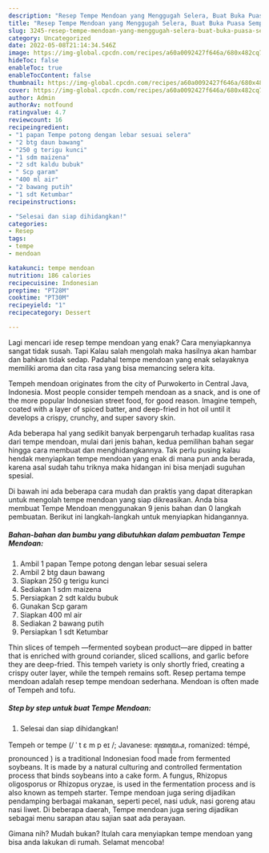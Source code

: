 ```yaml
---
description: "Resep Tempe Mendoan yang Menggugah Selera, Buat Buka Puasa Sempurna"
title: "Resep Tempe Mendoan yang Menggugah Selera, Buat Buka Puasa Sempurna"
slug: 3245-resep-tempe-mendoan-yang-menggugah-selera-buat-buka-puasa-sempurna
category: Uncategorized
date: 2022-05-08T21:14:34.546Z
image: https://img-global.cpcdn.com/recipes/a60a0092427f646a/680x482cq70/tempe-mendoan-foto-resep-utama.jpg
hideToc: false
enableToc: true
enableTocContent: false
thumbnail: https://img-global.cpcdn.com/recipes/a60a0092427f646a/680x482cq70/tempe-mendoan-foto-resep-utama.jpg
cover: https://img-global.cpcdn.com/recipes/a60a0092427f646a/680x482cq70/tempe-mendoan-foto-resep-utama.jpg
author: Admin
authorAv: notfound
ratingvalue: 4.7
reviewcount: 16
recipeingredient:
- "1 papan Tempe potong dengan lebar sesuai selera"
- "2 btg daun bawang"
- "250 g terigu kunci"
- "1 sdm maizena"
- "2 sdt kaldu bubuk"
- " Scp garam"
- "400 ml air"
- "2 bawang putih"
- "1 sdt Ketumbar"
recipeinstructions:

- "Selesai dan siap dihidangkan!"
categories:
- Resep
tags:
- tempe
- mendoan

katakunci: tempe mendoan 
nutrition: 186 calories
recipecuisine: Indonesian
preptime: "PT28M"
cooktime: "PT30M"
recipeyield: "1"
recipecategory: Dessert

---
```



Lagi mencari ide resep tempe mendoan yang enak? Cara menyiapkannya sangat tidak susah. Tapi Kalau salah mengolah maka hasilnya akan hambar dan bahkan tidak sedap. Padahal tempe mendoan yang enak selayaknya memiliki aroma dan cita rasa yang bisa memancing selera kita.


Tempeh mendoan originates from the city of Purwokerto in Central Java, Indonesia. Most people consider tempeh mendoan as a snack, and is one of the more popular Indonesian street food, for good reason. Imagine tempeh, coated with a layer of spiced batter, and deep-fried in hot oil until it develops a crispy, crunchy, and super savory skin.

Ada beberapa hal yang sedikit banyak berpengaruh terhadap kualitas rasa dari tempe mendoan, mulai dari jenis bahan, kedua pemilihan bahan segar hingga cara membuat dan menghidangkannya. Tak perlu pusing kalau hendak menyiapkan tempe mendoan yang enak di mana pun anda berada, karena asal sudah tahu triknya maka hidangan ini bisa menjadi suguhan spesial.


Di bawah ini ada beberapa cara mudah dan praktis yang dapat diterapkan untuk mengolah tempe mendoan yang siap dikreasikan. Anda bisa membuat Tempe Mendoan menggunakan 9 jenis bahan dan 0 langkah pembuatan. Berikut ini langkah-langkah untuk menyiapkan hidangannya.

<!--inarticleads1-->

##### Bahan-bahan dan bumbu yang dibutuhkan dalam pembuatan Tempe Mendoan:

1. Ambil 1 papan Tempe potong dengan lebar sesuai selera
1. Ambil 2 btg daun bawang
1. Siapkan 250 g terigu kunci
1. Sediakan 1 sdm maizena
1. Persiapkan 2 sdt kaldu bubuk
1. Gunakan  Scp garam
1. Siapkan 400 ml air
1. Sediakan 2 bawang putih
1. Persiapkan 1 sdt Ketumbar


Thin slices of tempeh —fermented soybean product—are dipped in batter that is enriched with ground coriander, sliced scallions, and garlic before they are deep-fried. This tempeh variety is only shortly fried, creating a crispy outer layer, while the tempeh remains soft. Resep pertama tempe mendoan adalah resep tempe mendoan sederhana. Mendoan is often made of Tempeh and tofu. 

<!--inarticleads2-->

##### Step by step untuk buat Tempe Mendoan:


1. Selesai dan siap dihidangkan!

Tempeh or tempe (/ ˈ t ɛ m p eɪ /; Javanese: ꦠꦺꦩ꧀ꦥꦺ, romanized: témpé, pronounced ) is a traditional Indonesian food made from fermented soybeans. It is made by a natural culturing and controlled fermentation process that binds soybeans into a cake form. A fungus, Rhizopus oligosporus or Rhizopus oryzae, is used in the fermentation process and is also known as tempeh starter. Tempe mendoan juga sering dijadikan pendamping berbagai makanan, seperti pecel, nasi uduk, nasi goreng atau nasi liwet. Di beberapa daerah, Tempe mendoan juga sering dijadikan sebagai menu sarapan atau sajian saat ada perayaan. 

Gimana nih? Mudah bukan? Itulah cara menyiapkan tempe mendoan yang bisa anda lakukan di rumah. Selamat mencoba!
